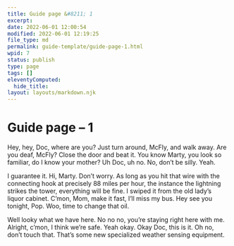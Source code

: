```yaml
---
title: Guide page &#8211; 1
excerpt: 
date: 2022-06-01 12:00:54
modified: 2022-06-01 12:19:25
file_type: md
permalink: guide-template/guide-page-1.html
wpid: 7
status: publish
type: page
tags: []
eleventyComputed:
  hide_title: 
layout: layouts/markdown.njk
---
```


# Guide page &#8211; 1

Hey, hey, Doc, where are you? Just turn around, McFly, and walk away. Are you deaf, McFly? Close the door and beat it. You know Marty, you look so familiar, do I know your mother? Uh Doc, uh no. No, don’t be silly. Yeah.

I guarantee it. Hi, Marty. Don’t worry. As long as you hit that wire with the connecting hook at precisely 88 miles per hour, the instance the lightning strikes the tower, everything will be fine. I swiped it from the old lady’s liquor cabinet. C’mon, Mom, make it fast, I’ll miss my bus. Hey see you tonight, Pop. Woo, time to change that oil.

Well looky what we have here. No no no, you’re staying right here with me. Alright, c’mon, I think we’re safe. Yeah okay. Okay Doc, this is it. Oh no, don’t touch that. That’s some new specialized weather sensing equipment.
